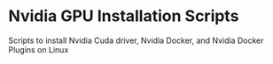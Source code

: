 # Nvidia GPU Installation Scripts
Scripts to install Nvidia Cuda driver, Nvidia Docker, and Nvidia Docker Plugins on Linux
